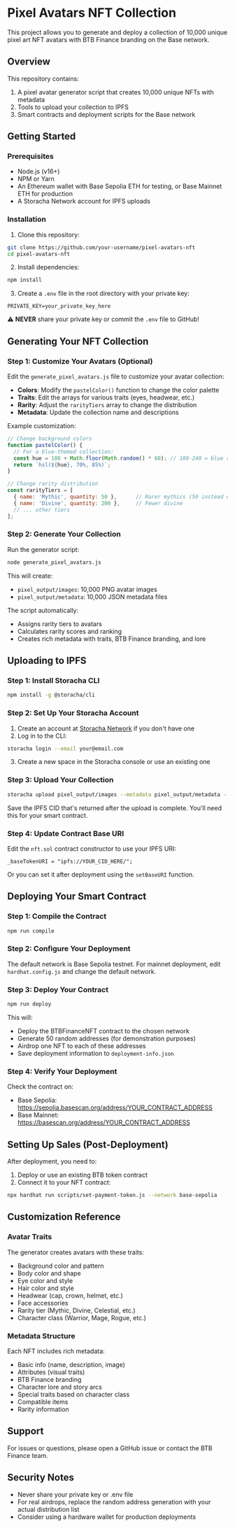 # Pixel Avatars NFT Collection

This project allows you to generate and deploy a collection of 10,000 unique pixel art NFT avatars with BTB Finance branding on the Base network.

## Overview

This repository contains:
1. A pixel avatar generator script that creates 10,000 unique NFTs with metadata
2. Tools to upload your collection to IPFS
3. Smart contracts and deployment scripts for the Base network

## Getting Started

### Prerequisites

- Node.js (v16+)
- NPM or Yarn
- An Ethereum wallet with Base Sepolia ETH for testing, or Base Mainnet ETH for production
- A Storacha Network account for IPFS uploads

### Installation

1. Clone this repository:
```bash
git clone https://github.com/your-username/pixel-avatars-nft
cd pixel-avatars-nft
```

2. Install dependencies:
```bash
npm install
```

3. Create a `.env` file in the root directory with your private key:
```
PRIVATE_KEY=your_private_key_here
```
⚠️ **NEVER** share your private key or commit the `.env` file to GitHub!

## Generating Your NFT Collection

### Step 1: Customize Your Avatars (Optional)

Edit the `generate_pixel_avatars.js` file to customize your avatar collection:

- **Colors**: Modify the `pastelColor()` function to change the color palette
- **Traits**: Edit the arrays for various traits (eyes, headwear, etc.)
- **Rarity**: Adjust the `rarityTiers` array to change the distribution
- **Metadata**: Update the collection name and descriptions

Example customization:
```javascript
// Change background colors
function pastelColor() {
  // For a blue-themed collection:
  const hue = 180 + Math.floor(Math.random() * 60); // 180-240 = blue range
  return `hsl(${hue}, 70%, 85%)`;
}

// Change rarity distribution
const rarityTiers = [
  { name: 'Mythic', quantity: 50 },      // Rarer mythics (50 instead of 100)
  { name: 'Divine', quantity: 200 },     // Fewer divine
  // ... other tiers
];
```

### Step 2: Generate Your Collection

Run the generator script:
```bash
node generate_pixel_avatars.js
```

This will create:
- `pixel_output/images`: 10,000 PNG avatar images
- `pixel_output/metadata`: 10,000 JSON metadata files

The script automatically:
- Assigns rarity tiers to avatars
- Calculates rarity scores and ranking
- Creates rich metadata with traits, BTB Finance branding, and lore

## Uploading to IPFS

### Step 1: Install Storacha CLI

```bash
npm install -g @storacha/cli
```

### Step 2: Set Up Your Storacha Account

1. Create an account at [Storacha Network](https://console.storacha.network) if you don't have one
2. Log in to the CLI:
```bash
storacha login --email your@email.com
```
3. Create a new space in the Storacha console or use an existing one

### Step 3: Upload Your Collection

```bash
storacha upload pixel_output/images --metadata pixel_output/metadata --space your-space-id
```

Save the IPFS CID that's returned after the upload is complete. You'll need this for your smart contract.

### Step 4: Update Contract Base URI

Edit the `nft.sol` contract constructor to use your IPFS URI:

```solidity
_baseTokenURI = "ipfs://YOUR_CID_HERE/";
```

Or you can set it after deployment using the `setBaseURI` function.

## Deploying Your Smart Contract

### Step 1: Compile the Contract

```bash
npm run compile
```

### Step 2: Configure Your Deployment

The default network is Base Sepolia testnet. For mainnet deployment, edit `hardhat.config.js` and change the default network.

### Step 3: Deploy Your Contract

```bash
npm run deploy
```

This will:
- Deploy the BTBFinanceNFT contract to the chosen network
- Generate 50 random addresses (for demonstration purposes)
- Airdrop one NFT to each of these addresses
- Save deployment information to `deployment-info.json`

### Step 4: Verify Your Deployment

Check the contract on:
- Base Sepolia: https://sepolia.basescan.org/address/YOUR_CONTRACT_ADDRESS
- Base Mainnet: https://basescan.org/address/YOUR_CONTRACT_ADDRESS

## Setting Up Sales (Post-Deployment)

After deployment, you need to:

1. Deploy or use an existing BTB token contract
2. Connect it to your NFT contract:
```bash
npx hardhat run scripts/set-payment-token.js --network base-sepolia
```

## Customization Reference

### Avatar Traits

The generator creates avatars with these traits:
- Background color and pattern
- Body color and shape
- Eye color and style
- Hair color and style
- Headwear (cap, crown, helmet, etc.)
- Face accessories
- Rarity tier (Mythic, Divine, Celestial, etc.)
- Character class (Warrior, Mage, Rogue, etc.)

### Metadata Structure

Each NFT includes rich metadata:
- Basic info (name, description, image)
- Attributes (visual traits)
- BTB Finance branding
- Character lore and story arcs
- Special traits based on character class
- Compatible items
- Rarity information

## Support

For issues or questions, please open a GitHub issue or contact the BTB Finance team.

## Security Notes

- Never share your private key or .env file
- For real airdrops, replace the random address generation with your actual distribution list
- Consider using a hardware wallet for production deployments 